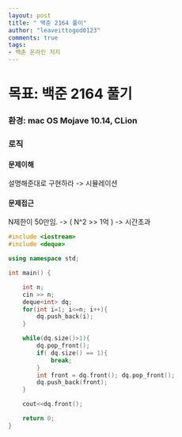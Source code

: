 ```yaml
---
layout: post
title: " 백준 2164 풀이"
author: "leaveittogod0123"
comments: true
tags:
- 백준 온라인 저지
---
```


# 목표: 백준 2164 풀기
### 환경: mac OS Mojave 10.14, CLion

### 로직

#### 문제이해

설명해준대로 구현하라 -> 시뮬레이션

#### 문제접근

N제한이 50만임. -> ( N^2 >> 1억 )  -> 시간초과


~~~c++
#include <iostream>
#include <deque>

using namespace std;

int main() {

    int n;
    cin >> n;
    deque<int> dq;
    for(int i=1; i<=n; i++){
        dq.push_back(i);
    }

    while(dq.size()>1){
        dq.pop_front();
        if( dq.size() == 1){
            break;
        }
        int front = dq.front(); dq.pop_front();
        dq.push_back(front);
    }

    cout<<dq.front();

    return 0;
}
~~~

